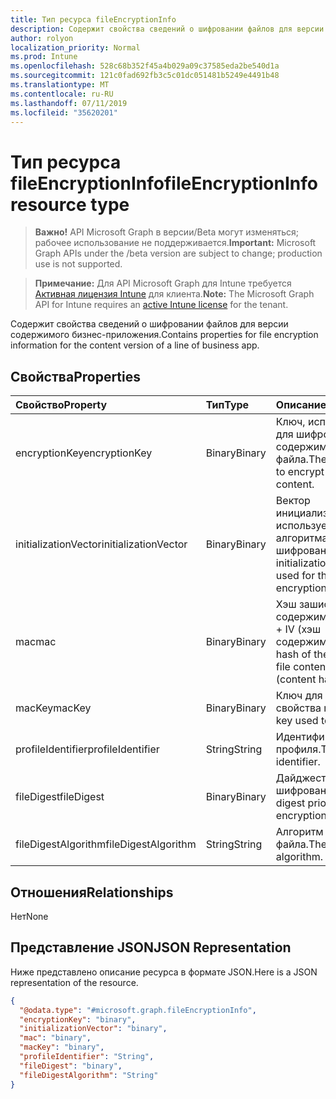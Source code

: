 ```yaml
---
title: Тип ресурса fileEncryptionInfo
description: Содержит свойства сведений о шифровании файлов для версии содержимого бизнес-приложения.
author: rolyon
localization_priority: Normal
ms.prod: Intune
ms.openlocfilehash: 528c68b352f45a4b029a09c37585eda2be540d1a
ms.sourcegitcommit: 121c0fad692fb3c5c01dc051481b5249e4491b48
ms.translationtype: MT
ms.contentlocale: ru-RU
ms.lasthandoff: 07/11/2019
ms.locfileid: "35620201"
---
```

# <a name="fileencryptioninfo-resource-type"></a><span data-ttu-id="64d10-103">Тип ресурса fileEncryptionInfo</span><span class="sxs-lookup"><span data-stu-id="64d10-103">fileEncryptionInfo resource type</span></span>

> <span data-ttu-id="64d10-104">**Важно!** API Microsoft Graph в версии/Beta могут изменяться; рабочее использование не поддерживается.</span><span class="sxs-lookup"><span data-stu-id="64d10-104">**Important:** Microsoft Graph APIs under the /beta version are subject to change; production use is not supported.</span></span>

> <span data-ttu-id="64d10-105">**Примечание:** Для API Microsoft Graph для Intune требуется [Активная лицензия Intune](https://go.microsoft.com/fwlink/?linkid=839381) для клиента.</span><span class="sxs-lookup"><span data-stu-id="64d10-105">**Note:** The Microsoft Graph API for Intune requires an [active Intune license](https://go.microsoft.com/fwlink/?linkid=839381) for the tenant.</span></span>

<span data-ttu-id="64d10-106">Содержит свойства сведений о шифровании файлов для версии содержимого бизнес-приложения.</span><span class="sxs-lookup"><span data-stu-id="64d10-106">Contains properties for file encryption information for the content version of a line of business app.</span></span>

## <a name="properties"></a><span data-ttu-id="64d10-107">Свойства</span><span class="sxs-lookup"><span data-stu-id="64d10-107">Properties</span></span>
|<span data-ttu-id="64d10-108">Свойство</span><span class="sxs-lookup"><span data-stu-id="64d10-108">Property</span></span>|<span data-ttu-id="64d10-109">Тип</span><span class="sxs-lookup"><span data-stu-id="64d10-109">Type</span></span>|<span data-ttu-id="64d10-110">Описание</span><span class="sxs-lookup"><span data-stu-id="64d10-110">Description</span></span>|
|:---|:---|:---|
|<span data-ttu-id="64d10-111">encryptionKey</span><span class="sxs-lookup"><span data-stu-id="64d10-111">encryptionKey</span></span>|<span data-ttu-id="64d10-112">Binary</span><span class="sxs-lookup"><span data-stu-id="64d10-112">Binary</span></span>|<span data-ttu-id="64d10-113">Ключ, используемый для шифрования содержимого файла.</span><span class="sxs-lookup"><span data-stu-id="64d10-113">The key used to encrypt the file content.</span></span>|
|<span data-ttu-id="64d10-114">initializationVector</span><span class="sxs-lookup"><span data-stu-id="64d10-114">initializationVector</span></span>|<span data-ttu-id="64d10-115">Binary</span><span class="sxs-lookup"><span data-stu-id="64d10-115">Binary</span></span>|<span data-ttu-id="64d10-116">Вектор инициализации, используемый для алгоритма шифрования.</span><span class="sxs-lookup"><span data-stu-id="64d10-116">The initialization vector used for the encryption algorithm.</span></span>|
|<span data-ttu-id="64d10-117">mac</span><span class="sxs-lookup"><span data-stu-id="64d10-117">mac</span></span>|<span data-ttu-id="64d10-118">Binary</span><span class="sxs-lookup"><span data-stu-id="64d10-118">Binary</span></span>|<span data-ttu-id="64d10-119">Хэш зашифрованного содержимого файла + IV (хэш содержимого).</span><span class="sxs-lookup"><span data-stu-id="64d10-119">The hash of the encrypted file content + IV (content hash).</span></span>|
|<span data-ttu-id="64d10-120">macKey</span><span class="sxs-lookup"><span data-stu-id="64d10-120">macKey</span></span>|<span data-ttu-id="64d10-121">Binary</span><span class="sxs-lookup"><span data-stu-id="64d10-121">Binary</span></span>|<span data-ttu-id="64d10-122">Ключ для получения свойства mac.</span><span class="sxs-lookup"><span data-stu-id="64d10-122">The key used to get mac.</span></span>|
|<span data-ttu-id="64d10-123">profileIdentifier</span><span class="sxs-lookup"><span data-stu-id="64d10-123">profileIdentifier</span></span>|<span data-ttu-id="64d10-124">String</span><span class="sxs-lookup"><span data-stu-id="64d10-124">String</span></span>|<span data-ttu-id="64d10-125">Идентификатор профиля.</span><span class="sxs-lookup"><span data-stu-id="64d10-125">The profile identifier.</span></span>|
|<span data-ttu-id="64d10-126">fileDigest</span><span class="sxs-lookup"><span data-stu-id="64d10-126">fileDigest</span></span>|<span data-ttu-id="64d10-127">Binary</span><span class="sxs-lookup"><span data-stu-id="64d10-127">Binary</span></span>|<span data-ttu-id="64d10-128">Дайджест файла до шифрования.</span><span class="sxs-lookup"><span data-stu-id="64d10-128">The file digest prior to encryption.</span></span>|
|<span data-ttu-id="64d10-129">fileDigestAlgorithm</span><span class="sxs-lookup"><span data-stu-id="64d10-129">fileDigestAlgorithm</span></span>|<span data-ttu-id="64d10-130">String</span><span class="sxs-lookup"><span data-stu-id="64d10-130">String</span></span>|<span data-ttu-id="64d10-131">Алгоритм дайджеста файла.</span><span class="sxs-lookup"><span data-stu-id="64d10-131">The file digest algorithm.</span></span>|

## <a name="relationships"></a><span data-ttu-id="64d10-132">Отношения</span><span class="sxs-lookup"><span data-stu-id="64d10-132">Relationships</span></span>
<span data-ttu-id="64d10-133">Нет</span><span class="sxs-lookup"><span data-stu-id="64d10-133">None</span></span>

## <a name="json-representation"></a><span data-ttu-id="64d10-134">Представление JSON</span><span class="sxs-lookup"><span data-stu-id="64d10-134">JSON Representation</span></span>
<span data-ttu-id="64d10-135">Ниже представлено описание ресурса в формате JSON.</span><span class="sxs-lookup"><span data-stu-id="64d10-135">Here is a JSON representation of the resource.</span></span>
<!-- {
  "blockType": "resource",
  "@odata.type": "microsoft.graph.fileEncryptionInfo"
}
-->
``` json
{
  "@odata.type": "#microsoft.graph.fileEncryptionInfo",
  "encryptionKey": "binary",
  "initializationVector": "binary",
  "mac": "binary",
  "macKey": "binary",
  "profileIdentifier": "String",
  "fileDigest": "binary",
  "fileDigestAlgorithm": "String"
}
```





